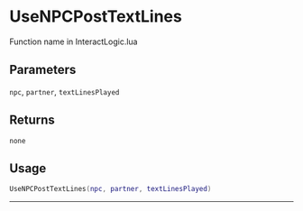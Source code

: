 # UseNPCPostTextLines
Function name in InteractLogic.lua
## Parameters
`npc`, `partner`, `textLinesPlayed`
## Returns
`none`
## Usage
```lua
UseNPCPostTextLines(npc, partner, textLinesPlayed)
```
---
